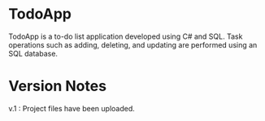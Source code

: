 # TodoApp
TodoApp is a to-do list application developed using C# and SQL. Task operations such as adding, deleting, and updating are performed using an SQL database.

# Version Notes

v.1 : Project files have been uploaded.